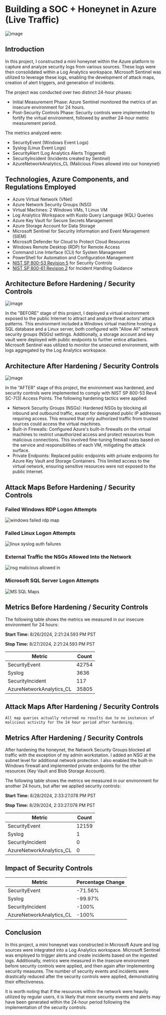 # Building a SOC + Honeynet in Azure (Live Traffic)
![image](https://github.com/user-attachments/assets/ae955caa-a136-4e2e-a371-17762b170459)

## Introduction

In this project, I constructed a mini honeynet within the Azure platform to capture and analyze security logs from various sources. These logs were then consolidated within a Log Analytics workspace. Microsoft Sentinel was utilized to leverage these logs, enabling the development of attack maps, creation of alert triggers, and generation of incidents.

The project was conducted over two distinct 24-hour phases:

- Initial Measurement Phase: Azure Sentinel monitored the metrics of an insecure environment for 24 hours.
- Post-Security Controls Phase: Security controls were implemented to fortify the virtual environment, followed by another 24-hour metric measurement period.

The metrics analyzed were:
- SecurityEvent (Windows Event Logs)
- Syslog (Linux Event Logs)
- SecurityAlert (Log Analytics Alerts Triggered)
- SecurityIncident (Incidents created by Sentinel)
- AzureNetworkAnalytics_CL (Malicious Flows allowed into our honeynet)

## Technologies, Azure Components, and Regulations Employed
- Azure Virtual Network (VNet)
- Azure Network Security Groups (NSG)
- Virtual Machines: 2 Windows VMs, 1 Linux VM
- Log Analytics Workspace with Kusto Query Language (KQL) Queries
- Azure Key Vault for Secure Secrets Management
- Azure Storage Account for Data Storage
- Microsoft Sentinel for Security Information and Event Management (SIEM)
- Microsoft Defender for Cloud to Protect Cloud Resources
- Windows Remote Desktop (RDP) for Remote Access
- Command Line Interface (CLI) for System Management
- PowerShell for Automation and Configuration Management
- [NIST SP 800-53 Revision 5](https://csrc.nist.gov/pubs/sp/800/53/r5/upd1/final) for Security Controls
- [NIST SP 800-61 Revision 2](https://csrc.nist.gov/pubs/sp/800/61/r2/final) for Incident Handling Guidance

## Architecture Before Hardening / Security Controls
![image](https://github.com/user-attachments/assets/d26c5ee9-a8ea-474f-80cf-0b64fd77a348)

In the "BEFORE" stage of this project, I deployed a virtual environment exposed to the public Internet to attract and analyze threat actors' attack patterns. This environment included a Windows virtual machine hosting a SQL database and a Linux server, both configured with "Allow All" network security groups (NSGs) settings. Additionally, a storage account and key vault were deployed with public endpoints to further entice attackers. Microsoft Sentinel was utilized to monitor the unsecured environment, with logs aggregated by the Log Analytics workspace.


## Architecture After Hardening / Security Controls
![image](https://github.com/user-attachments/assets/fc9d55ac-439b-4d23-8740-5fcbc848b63b)


In the "AFTER" stage of this project, the environment was hardened, and security controls were implemented to comply with NIST SP 800-53 Rev4 SC-7(3) Access Points. The following hardening tactics were applied:

- Network Security Groups (NSGs): Hardened NSGs by blocking all inbound and outbound traffic, except for designated public IP addresses requiring access. This ensured that only authorized traffic from trusted sources could access the virtual machines.
- Built-in Firewalls: Configured Azure's built-in firewalls on the virtual machines to restrict unauthorized access and protect resources from malicious connections. This involved fine-tuning firewall rules based on the service and responsibilities of each VM, mitigating the attack surface.
- Private Endpoints: Replaced public endpoints with private endpoints for Azure Key Vault and Storage Containers. This limited access to the virtual network, ensuring sensitive resources were not exposed to the public Internet.

## Attack Maps Before Hardening / Security Controls
### Failed Windows RDP Logon Attempts
![windows failed rdp map](https://github.com/user-attachments/assets/5fc91792-5264-49bb-9247-87a8caae6780)
### Failed Linux Logon Attempts
![linux syslog auth failures](https://github.com/user-attachments/assets/10a27811-21a7-481d-abe6-6a1c73e5b0e3)
### External Traffic the NSGs Allowed Into the Network
![nsg malicious allowed in](https://github.com/user-attachments/assets/56cf2a88-941c-4b9d-9dfb-c35b42a4c798)
### Microsoft SQL Server Logon Attempts
![MS SQL Maps](https://github.com/user-attachments/assets/1343ff54-7bef-4b6f-97c6-7632674faab7)

## Metrics Before Hardening / Security Controls

The following table shows the metrics we measured in our insecure environment for 24 hours:

**Start Time:** 8/26/2024, 2:21:24.593 PM PST

**Stop Time:** 8/27/2024, 2:21:24.593 PM PST

| Metric                   | Count
| ------------------------ | -----
| SecurityEvent            | 42754
| Syslog                   | 3636
| SecurityIncident         | 117
| AzureNetworkAnalytics_CL | 35805

## Attack Maps After Hardening / Security Controls

```All map queries actually returned no results due to no instances of malicious activity for the 24 hour period after hardening.```

## Metrics After Hardening / Security Controls

After hardening the honeynet, the Network Security Groups blocked all traffic with the exception of my admin workstation. I added an NSG at the subnet level for additional network protection. I also enabled the built-in Windows firewall and implemented private endpoints for the other resources (Key Vault and Blob Storage Account).

The following table shows the metrics we measured in our environment for another 24 hours, but after we applied security controls:

**Start Time:** 8/28/2024, 2:33:27.078 PM PST

**Stop Time:**	8/29/2024, 2:33:27.078 PM PST

| Metric                   | Count
| ------------------------ | -----
| SecurityEvent            | 12159
| Syslog                   | 1
| SecurityIncident         | 0
| AzureNetworkAnalytics_CL | 0

## Impact of Security Controls

| Metric                   | Percentage Change
| ------------------------ | -----
| SecurityEvent            | -71.56%
| Syslog                   | -99.97%
| SecurityIncident         | -100%
| AzureNetworkAnalytics_CL | -100%

## Conclusion

In this project, a mini honeynet was constructed in Microsoft Azure and log sources were integrated into a Log Analytics workspace. Microsoft Sentinel was employed to trigger alerts and create incidents based on the ingested logs. Additionally, metrics were measured in the insecure environment before security controls were applied, and then again after implementing security measures. The number of security events and incidents were drastically reduced after the security controls were applied, demonstrating their effectiveness.

It is worth noting that if the resources within the network were heavily utilized by regular users, it is likely that more security events and alerts may have been generated within the 24-hour period following the implementation of the security controls.
